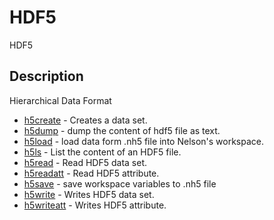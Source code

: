 

# HDF5

HDF5

## Description
Hierarchical Data Format


* [h5create](h5create.md) - Creates a data set.
* [h5dump](h5dump.md) - dump the content of hdf5 file as text.
* [h5load](h5load.md) - load data form .nh5 file into Nelson's workspace.
* [h5ls](h5ls.md) - List the content of an HDF5 file.
* [h5read](h5read.md) - Read HDF5 data set.
* [h5readatt](h5readatt.md) - Read HDF5 attribute.
* [h5save](h5save.md) - save workspace variables to .nh5 file
* [h5write](h5write.md) - Writes HDF5 data set.
* [h5writeatt](h5writeatt.md) - Writes HDF5 attribute.



